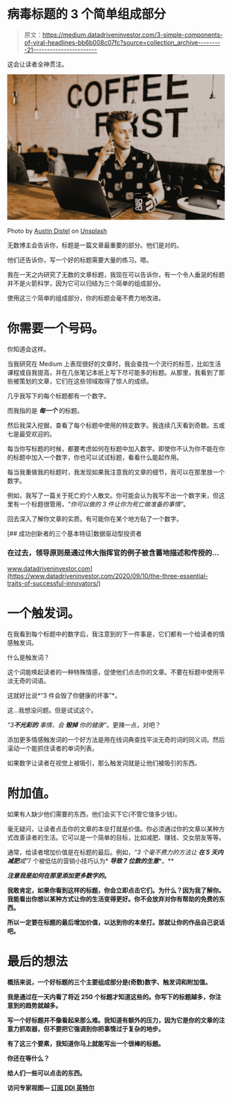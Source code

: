 # 病毒标题的 3 个简单组成部分

> 原文：<https://medium.datadriveninvestor.com/3-simple-components-of-viral-headlines-bb6b008c07fc?source=collection_archive---------21----------------------->

这会让读者全神贯注。

![](img/29bf045201bff66f7f5f734cb87f7a6f.png)

Photo by [Austin Distel](https://unsplash.com/@austindistel?utm_source=medium&utm_medium=referral) on [Unsplash](https://unsplash.com?utm_source=medium&utm_medium=referral)

无数博主会告诉你，标题是一篇文章最重要的部分。他们是对的。

他们还告诉你，写一个好的标题需要大量的练习。嗯。

我在一天之内研究了无数的文章标题，我现在可以告诉你，有一个令人垂涎的标题并不是火箭科学，因为它可以归结为三个简单的组成部分。

使用这三个简单的组成部分，你的标题会毫不费力地改进。

# 你需要一个号码。

你知道会这样。

当我研究在 Medium 上表现很好的文章时，我会查找一个流行的标签，比如生活课程或自我提高，并在几张笔记本纸上写下尽可能多的标题。从那里，我看到了那些被策划的文章，它们在这些领域取得了惊人的成绩。

几乎我写下的每个标题都有一个数字。

而我指的是 ***每一个*** 的标题。

然后我深入挖掘，查看了每个标题中使用的特定数字。我连续几天看到奇数。五或七是最受欢迎的。

每当你写标题的时候，都要考虑如何在标题中加入数字。即使你不认为你不能在你的标题中加入一个数字，你也可以试试标题，看看什么能起作用。

每当我重做我的标题时，我发现如果我注意我的文章的细节，我可以在那里放一个数字。

例如，我写了一篇关于死亡的个人散文。你可能会认为我写不出一个数字来，但这里有一个标题很管用，*“你可以做的 3 件让你为死亡做准备的事情”*。

回去深入了解你文章的实质。有可能你在某个地方贴了一个数字。

[](https://www.datadriveninvestor.com/2020/09/10/the-three-essential-traits-of-successful-innovators/) [## 成功创新者的三个基本特征|数据驱动型投资者

### 在过去，领导原则是通过伟大指挥官的例子被含蓄地描述和传授的…

www.datadriveninvestor.com](https://www.datadriveninvestor.com/2020/09/10/the-three-essential-traits-of-successful-innovators/) 

# 一个触发词。

在我看到每个标题中的数字后，我注意到的下一件事是，它们都有一个给读者的情感触发词。

什么是触发词？

这个词能唤起读者的一种特殊情感，促使他们点击你的文章。不要在标题中使用平淡无奇的词语。

这就好比说*“3 件会毁了你健康的坏事”*。

这…我想没问题。但是试试这个。

*“3****不光彩的*** *事情，会* ***毁掉*** *你的健康”*。更辣一点，对吧？

添加更多情感触发词的一个好方法是用在线词典查找平淡无奇的词的同义词。然后滚动一个能抓住读者的单词列表。

如果数字让读者在视觉上被吸引，那么触发词就是让他们被吸引的东西。

# 附加值。

如果有人缺少他们需要的东西，他们会买下它(不管它值多少钱)。

毫无疑问，让读者点击你的文章的本垒打就是价值。你必须通过你的文章以某种方式改善读者的生活。它可以是一个简单的目标，比如减肥、赚钱、交女朋友等等。

通常，给读者增加价值是在标题的最后。例如，*“3 个毫不费力的方法让* ***在 5 天内减肥****或*”7 个被低估的营销小技巧认为* ***导致 7 位数的生意****。**

***注意我是如何在那里添加更多数字的*。**

**我敢肯定，如果你看到这样的标题，你会立即点击它们。为什么？因为我了解你。我能看出你想以某种方式让你的生活变得更好。你不会放弃对你有帮助的免费的东西。**

**所以一定要在标题的最后增加价值，以达到你的本垒打。那就让你的作品自己说话吧。**

# **最后的想法**

**概括来说，一个好标题的三个主要组成部分是(奇数)数字、触发词和附加值。**

**我是通过在一天内看了将近 250 个标题才知道这些的。你写下的标题越多，你注意到的趋势就越多。**

**写一个好标题并不像看起来那么难。我知道有额外的压力，因为它是你的文章的注意力抓取器，但不要把它强调到你把事情过于复杂的地步。**

**有了这三个要素，我知道你马上就能写出一个很棒的标题。**

**你还在等什么？**

**给人们一些可以点击的东西。**

****访问专家视图—** [**订阅 DDI 英特尔**](https://datadriveninvestor.com/ddi-intel)**